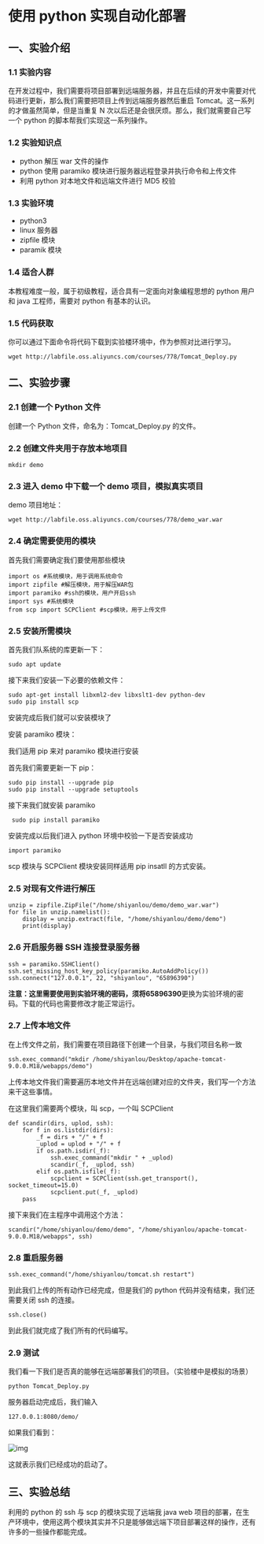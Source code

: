 # 使用 python 实现自动化部署

## 一、实验介绍

### 1.1 实验内容

在开发过程中，我们需要将项目部署到远端服务器，并且在后续的开发中需要对代码进行更新，那么我们需要把项目上传到远端服务器然后重启 Tomcat。这一系列的才做虽然简单，但是当重复 N 次以后还是会很厌烦。那么，我们就需要自己写一个 python 的脚本帮我们实现这一系列操作。

### 1.2 实验知识点

- python 解压 war 文件的操作
- python 使用 paramiko 模块进行服务器远程登录并执行命令和上传文件
- 利用 python 对本地文件和远端文件进行 MD5 校验

### 1.3 实验环境

- python3
- linux 服务器
- zipfile 模块
- paramik 模块

### 1.4 适合人群

本教程难度一般，属于初级教程，适合具有一定面向对象编程思想的 python 用户和 java 工程师，需要对 python 有基本的认识。

### 1.5 代码获取

你可以通过下面命令将代码下载到实验楼环境中，作为参照对比进行学习。

```
wget http://labfile.oss.aliyuncs.com/courses/778/Tomcat_Deploy.py

```

## 二、实验步骤

### 2.1 创建一个 Python 文件

创建一个 Python 文件，命名为：Tomcat_Deploy.py 的文件。

### 2.2 创建文件夹用于存放本地项目

```
mkdir demo

```

### 2.3 进入 demo 中下载一个 demo 项目，模拟真实项目

demo 项目地址：

```
wget http://labfile.oss.aliyuncs.com/courses/778/demo_war.war

```

### 2.4 确定需要使用的模块

首先我们需要确定我们要使用那些模块

```
import os #系统模块，用于调用系统命令
import zipfile #解压模块，用于解压WAR包
import paramiko #ssh的模块，用户开启ssh
import sys #系统模块
from scp import SCPClient #scp模块，用于上传文件

```

### 2.5 安装所需模块

首先我们队系统的库更新一下：

```
sudo apt update

```

接下来我们安装一下必要的依赖文件：

```
sudo apt-get install libxml2-dev libxslt1-dev python-dev
sudo pip install scp

```

安装完成后我们就可以安装模块了

安装 paramiko 模块：

我们适用 pip 来对 paramiko 模块进行安装

首先我们需要更新一下 pip：

```
sudo pip install --upgrade pip
sudo pip install --upgrade setuptools

```

接下来我们就安装 paramiko

```
 sudo pip install paramiko

```

安装完成以后我们进入 python 环境中校验一下是否安装成功

```
import paramiko

```

scp 模块与 SCPClient 模块安装同样适用 pip insatll 的方式安装。

### 2.5 对现有文件进行解压

```
unzip = zipfile.ZipFile("/home/shiyanlou/demo/demo_war.war")
for file in unzip.namelist():
    display = unzip.extract(file, "/home/shiyanlou/demo/demo")
    print(display)

```

### 2.6 开启服务器 SSH 连接登录服务器

```
ssh = paramiko.SSHClient()
ssh.set_missing_host_key_policy(paramiko.AutoAddPolicy())
ssh.connect("127.0.0.1", 22, "shiyanlou", "65896390")

```

**注意：**这里需要使用到实验环境的密码，须将**65896390**更换为实验环境的密码。下载的代码也需要修改才能正常运行。

### 2.7 上传本地文件

在上传文件之前，我们需要在项目路径下创建一个目录，与我们项目名称一致

```
ssh.exec_command("mkdir /home/shiyanlou/Desktop/apache-tomcat-9.0.0.M18/webapps/demo")

```

上传本地文件我们需要遍历本地文件并在远端创建对应的文件夹，我们写一个方法来干这些事情。

在这里我们需要两个模块，叫 scp，一个叫 SCPClient

```
def scandir(dirs, uplod, ssh):
    for f in os.listdir(dirs):
        _f = dirs + "/" + f
        _uplod = uplod + "/" + f
        if os.path.isdir(_f):
            ssh.exec_command("mkdir " + _uplod)
            scandir(_f, _uplod, ssh)
        elif os.path.isfile(_f):
            scpclient = SCPClient(ssh.get_transport(), socket_timeout=15.0)
            scpclient.put(_f, _uplod)
    pass

```

接下来我们在主程序中调用这个方法：

```
scandir("/home/shiyanlou/demo/demo", "/home/shiyanlou/apache-tomcat-9.0.0.M18/webapps", ssh)

```

### 2.8 重启服务器

```
ssh.exec_command("/home/shiyanlou/tomcat.sh restart")

```

到此我们上传的所有动作已经完成，但是我们的 python 代码并没有结束，我们还需要关闭 ssh 的连接。

```
ssh.close()

```

到此我们就完成了我们所有的代码编写。

### 2.9 测试

我们看一下我们是否真的能够在远端部署我们的项目。（实验楼中是模拟的场景）

```
python Tomcat_Deploy.py

```

服务器启动完成后，我们输入

```
127.0.0.1:8080/demo/

```

如果我们看到：

![img](https://dn-anything-about-doc.qbox.me/document-uid25031labid2636timestamp1489070386500.png/wm)

这就表示我们已经成功的启动了。

## 三、实验总结

利用的 python 的 ssh 与 scp 的模块实现了远端我 java web 项目的部署，在生产环境中，使用这两个模块其实并不只是能够做远端下项目部署这样的操作，还有许多的一些操作都能完成。